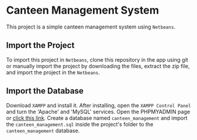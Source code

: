 # Canteen Management System

This project is a simple canteen management system using `Netbeans`. 

## Import the Project
To import this project in `Netbeans`, clone this repository in the app using git or manually import the project by downloading the files, extract the zip file, and import the project in the `Netbeans`.

## Import the Database
Download `XAMPP` and install it. After installing, open the `XAMPP Control Panel` and turn the 'Apache' and 'MySQL' services. Open the PHPMYADMIN page or [click this link](http://localhost/phpmyadmin/). Create a database named `canteen_management` and import the `canteen_management.sql` inside the project's folder to the `canteen_management` database.
